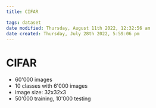 ```yaml
---
title: CIFAR

tags: dataset 
date modified: Thursday, August 11th 2022, 12:32:56 am
date created: Thursday, July 28th 2022, 5:59:06 pm
---
```


# CIFAR
- 60'000 images
- 10 classes with 6'000 images
- image size: 32x32x3
- 50'000 training, 10'000 testing

